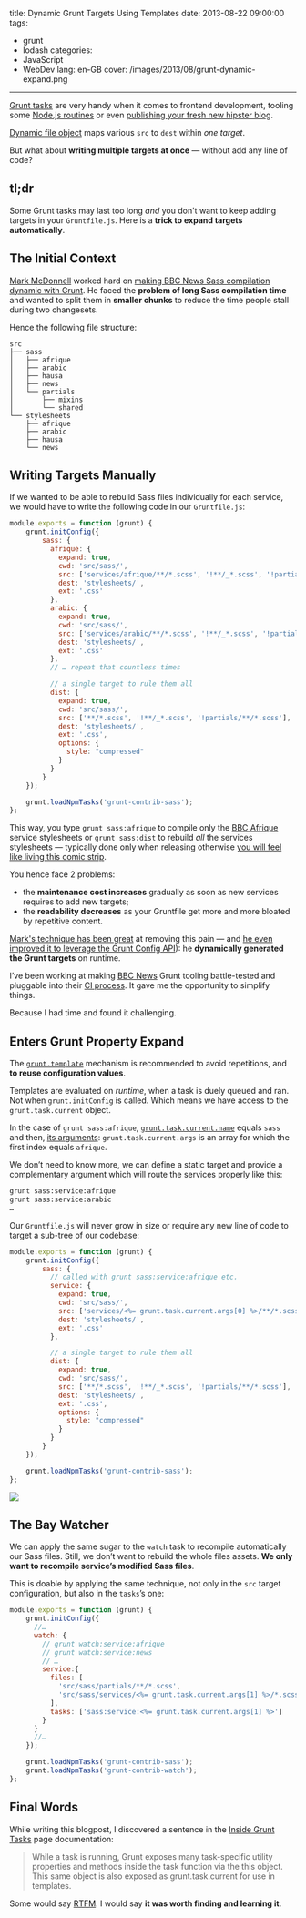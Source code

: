 title: Dynamic Grunt Targets Using Templates
date: 2013-08-22 09:00:00
tags:
- grunt
- lodash
categories:
- JavaScript
- WebDev
lang: en-GB
cover: /images/2013/08/grunt-dynamic-expand.png
---

[Grunt tasks](http://gruntjs.com/) are very handy when it comes to frontend development, tooling some [Node.js routines](http://nodejs.org/) or even [publishing your fresh new hipster blog](http://assemble.io).

[Dynamic file object](http://gruntjs.com/configuring-tasks#building-the-files-object-dynamically) maps various `src` to `dest` within *one target*.

But what about **writing multiple targets at once** — without add any line of code?

<!--more-->

## tl;dr

Some Grunt tasks may last too long *and* you don't want to keep adding targets in your `Gruntfile.js`. Here is a **trick to expand targets automatically**.

## The Initial Context

[Mark McDonnell](http://integralist.co.uk/) worked hard on [making BBC News Sass compilation dynamic with Grunt](http://integralist.co.uk/Dynamically-Generated-Grunt-Tasks.html).
He faced the **problem of long Sass compilation time** and wanted to split them in **smaller chunks** to reduce the time people stall during two changesets.

Hence the following file structure:

```
src
├── sass
│   ├── afrique
│   ├── arabic
│   ├── hausa
│   ├── news
│   └── partials
│       ├── mixins
│       └── shared
└── stylesheets
    ├── afrique
    ├── arabic
    ├── hausa
    └── news
```

## Writing Targets Manually

If we wanted to be able to rebuild Sass files individually for each service, we would have to write the following code in our `Gruntfile.js`:

```javascript
module.exports = function (grunt) {
    grunt.initConfig({
        sass: {
          afrique: {
            expand: true,
            cwd: 'src/sass/',
            src: ['services/afrique/**/*.scss', '!**/_*.scss', '!partials/**/*.scss'],
            dest: 'stylesheets/',
            ext: '.css'
          },
          arabic: {
            expand: true,
            cwd: 'src/sass/',
            src: ['services/arabic/**/*.scss', '!**/_*.scss', '!partials/**/*.scss'],
            dest: 'stylesheets/',
            ext: '.css'
          },
          // … repeat that countless times

          // a single target to rule them all
          dist: {
            expand: true,
            cwd: 'src/sass/',
            src: ['**/*.scss', '!**/_*.scss', '!partials/**/*.scss'],
            dest: 'stylesheets/',
            ext: '.css',
            options: {
              style: "compressed"
            }
          }
        }
    });

    grunt.loadNpmTasks('grunt-contrib-sass');
};
```

This way, you type `grunt sass:afrique` to compile only the  [BBC Afrique](http://www.bbc.co.uk/afrique/) service stylesheets or `grunt sass:dist` to rebuild *all* the services stylesheets  — typically done only when releasing otherwise [you will feel like living this comic strip](http://xkcd.com/303/).

You hence face 2 problems:

* the **maintenance cost increases** gradually as soon as new services requires to add new targets;
* the **readability decreases** as your Gruntfile get more and more bloated by repetitive content.

[Mark's technique has been great](http://integralist.co.uk/Dynamically-Generated-Grunt-Tasks.html) at removing this pain — and [he even improved it to leverage the Grunt Config API](http://integralist.co.uk/Using-Grunts-Config-API.html)): he  **dynamically generated the Grunt targets** on runtime.

I’ve been working at making [BBC News](http://responsivenews.co.uk/) Grunt tooling battle-tested and pluggable into their [CI process](http://martinfowler.com/articles/continuousIntegration.html). It gave me the opportunity to simplify things.

Because I had time and found it challenging.

## Enters Grunt Property Expand

The [`grunt.template`](http://gruntjs.com/api/grunt.template) mechanism is recommended to avoid repetitions, and **to reuse configuration values**.

Templates are evaluated on *runtime*, when a task is duely queued and ran. Not when `grunt.initConfig` is called.
Which means we have access to the `grunt.task.current` object.

In the case of `grunt sass:afrique`, [`grunt.task.current.name`](http://gruntjs.com/inside-tasks#this.name) equals `sass` and then, [its arguments](http://gruntjs.com/inside-tasks#this.args): `grunt.task.current.args` is an array for which the first index equals `afrique`.

We don’t need to know more, we can define a static target and provide a complementary argument which will route the services properly like this:

```bash
grunt sass:service:afrique
grunt sass:service:arabic
…
```

Our `Gruntfile.js` will never grow in size or require any new line of code to target a sub-tree of our codebase:

```javascript
module.exports = function (grunt) {
    grunt.initConfig({
        sass: {
          // called with grunt sass:service:afrique etc.
          service: {
            expand: true,
            cwd: 'src/sass/',
            src: ['services/<%= grunt.task.current.args[0] %>/**/*.scss', '!**/_*.scss', '!partials/**/*.scss'],
            dest: 'stylesheets/',
            ext: '.css'
          },

          // a single target to rule them all
          dist: {
            expand: true,
            cwd: 'src/sass/',
            src: ['**/*.scss', '!**/_*.scss', '!partials/**/*.scss'],
            dest: 'stylesheets/',
            ext: '.css',
            options: {
              style: "compressed"
            }
          }
        }
    });

    grunt.loadNpmTasks('grunt-contrib-sass');
};
```

[![](http://farm8.staticflickr.com/7325/9308903255_6f68f6ddbe_z.jpg)](http://www.flickr.com/photos/the-jedi/9308903255/)

## The Bay Watcher

We can apply the same sugar to the `watch` task to recompile automatically our Sass files.
Still, we don’t want to rebuild the whole files assets. **We only want to recompile service’s modified Sass files**.

This is doable by applying the same technique, not only in the `src` target configuration, but also in the `tasks`’s one:

```javascript
module.exports = function (grunt) {
    grunt.initConfig({
      //…
      watch: {
        // grunt watch:service:afrique
        // grunt watch:service:news
        // …
        service:{
          files: [
            'src/sass/partials/**/*.scss',
            'src/sass/services/<%= grunt.task.current.args[1] %>/*.scss'
          ],
          tasks: ['sass:service:<%= grunt.task.current.args[1] %>']
        }
      }
      //…
    });

    grunt.loadNpmTasks('grunt-contrib-sass');
    grunt.loadNpmTasks('grunt-contrib-watch');
};
```

## Final Words

While writing this blogpost, I discovered a sentence in the [Inside Grunt Tasks](http://gruntjs.com/api/inside-tasks) page documentation:

> While a task is running, Grunt exposes many task-specific utility properties and methods inside the task function via the this object. This same object is also exposed as grunt.task.current for use in templates.

Some would say [RTFM](http://xkcd.com/293/).
I would say **it was worth finding and learning it**.
